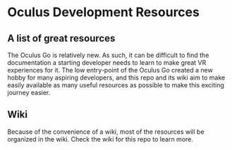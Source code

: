 # Oculus Development Resources

## A list of great resources

The Oculus Go is relatively new. As such, it can be difficult to find the documentation a starting developer needs to learn to make great VR experiences for it. The low entry-point of the Oculus Go created a new hobby for many aspiring developers, and this repo and its wiki aim to make easily available as many useful resources as possible to make this exciting journey easier.

## Wiki

Because of the convenience of a wiki, most of the resources will be organized in the wiki. Check the wiki for this repo to learn more.

